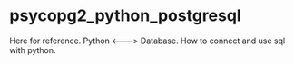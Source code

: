 # psycopg2_python_postgresql
Here for reference. Python &lt;---> Database. How to connect and use sql with python.
